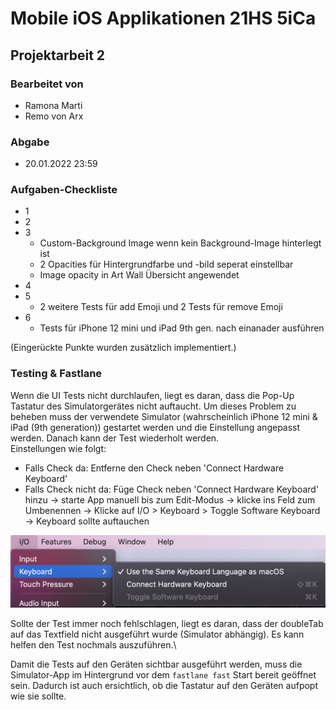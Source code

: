 # Mobile iOS Applikationen 21HS 5iCa

## Projektarbeit 2

### Bearbeitet von

* Ramona Marti
* Remo von Arx

### Abgabe

* 20.01.2022 23:59

### Aufgaben-Checkliste
- 1
- 2
- 3
    * Custom-Background Image wenn kein Background-Image hinterlegt ist
    * 2 Opacities für Hintergrundfarbe und -bild seperat einstellbar
    * Image opacity in Art Wall Übersicht angewendet 
- 4
- 5
    * 2 weitere Tests für add Emoji und 2 Tests für remove Emoji 
- 6
    * Tests für iPhone 12 mini und iPad 9th gen. nach einanader ausführen

(Eingerückte Punkte wurden zusätzlich implementiert.)

### Testing & Fastlane

Wenn die UI Tests nicht durchlaufen, liegt es daran, dass die Pop-Up Tastatur des Simulatorgerätes nicht auftaucht. Um dieses Problem zu beheben muss der verwendete Simulator (wahrscheinlich iPhone 12 mini & iPad (9th generation)) gestartet werden und die Einstellung angepasst werden. Danach kann der Test wiederholt werden. \
Einstellungen wie folgt: 
- Falls Check da: Entferne den Check neben 'Connect Hardware Keyboard'
- Falls Check nicht da: Füge Check neben 'Connect Hardware Keyboard' hinzu -> starte App manuell bis zum Edit-Modus -> klicke ins Feld zum Umbenennen -> Klicke auf I/O > Keyboard > Toggle Software Keyboard -> Keyboard sollte auftauchen

![img.png](settingsKeyboard.png)

Sollte der Test immer noch fehlschlagen, liegt es daran, dass der doubleTab auf das Textfield nicht ausgeführt wurde (Simulator abhängig). Es kann helfen den Test nochmals auszuführen.\

Damit die Tests auf den Geräten sichtbar ausgeführt werden, muss die Simulator-App im Hintergrund vor dem ``fastlane fast`` Start bereit geöffnet sein. Dadurch ist auch ersichtlich, ob die Tastatur auf den Geräten aufpopt wie sie sollte.
